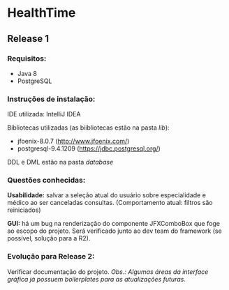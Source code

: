 # HealthTime

## Release 1

### Requisitos:
 - Java 8
 - PostgreSQL
 
### Instruções de instalação:
IDE utilizada: IntelliJ IDEA

Bibliotecas utilizadas (as biibliotecas estão na pasta _lib_): 
 - jfoenix-8.0.7 (http://www.jfoenix.com/)
 - postgresql-9.4.1209 (https://jdbc.postgresql.org/)
 
DDL e DML estão na pasta _database_

### Questões conhecidas:

**Usabilidade:** salvar a seleção atual do usuário sobre especialidade e médico ao ser canceladas consultas. (Comportamento atual: filtros são reiniciados)

**GUI:** há um bug na renderização do componente JFXComboBox que foge ao escopo do projeto. Será verificado junto ao dev team do framework (se possível, solução para a R2).

### Evolução para Release 2:

Verificar documentação do projeto. _Obs.: Algumas áreas da interface gráfica já possuem boilerplates para as atualizações futuras._
